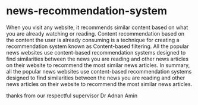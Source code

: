 # news-recommendation-system


When you visit any website, it recommends similar content based on what you are already watching or reading. Content recommendation based on the content the user is already consuming is a technique for creating a recommendation system known as Content-based filtering.
All the popular news websites use content-based recommendation systems designed to find similarities between the news you are reading and other news articles on their website to recommend the most similar news articles.
In summary, all the popular news websites use content-based recommendation systems designed to find similarities between the news you are reading and other news articles on their website to recommend the most similar news articles.

thanks from our respectful supervisor Dr Adnan Amin 

